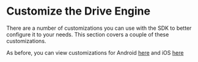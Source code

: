 # Customize the Drive Engine
There are a number of customizations you can use with the SDK to better configure it to your needs. This section covers a couple of these customizations.

As before, you can view customizations for Android [here](Android.md) and iOS [here](iOS.md)